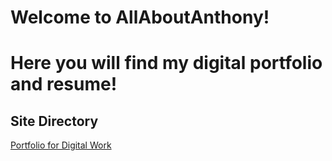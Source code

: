 # Welcome to AllAboutAnthony!
# Here you will find my digital portfolio and resume!
## Site Directory
[Portfolio for Digital Work](portfolio.md)


